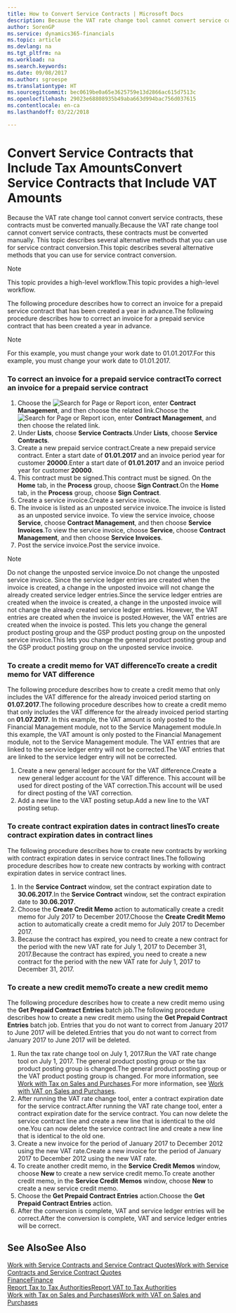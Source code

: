 ```yaml
---
title: How to Convert Service Contracts | Microsoft Docs
description: Because the VAT rate change tool cannot convert service contracts, these contracts must be converted manually. This topic describes several alternative methods that you can use for service contract conversion.
author: SorenGP
ms.service: dynamics365-financials
ms.topic: article
ms.devlang: na
ms.tgt_pltfrm: na
ms.workload: na
ms.search.keywords: 
ms.date: 09/08/2017
ms.author: sgroespe
ms.translationtype: HT
ms.sourcegitcommit: bec0619be0a65e3625759e13d2866ac615d7513c
ms.openlocfilehash: 29023e68808935b49aba663d994bac756d037615
ms.contentlocale: en-ca
ms.lasthandoff: 03/22/2018

---
```

# <a name="convert-service-contracts-that-include-vat-amounts"></a><span data-ttu-id="9ab67-104">Convert Service Contracts that Include Tax Amounts</span><span class="sxs-lookup"><span data-stu-id="9ab67-104">Convert Service Contracts that Include VAT Amounts</span></span>
<span data-ttu-id="9ab67-105">Because the VAT rate change tool cannot convert service contracts, these contracts must be converted manually.</span><span class="sxs-lookup"><span data-stu-id="9ab67-105">Because the VAT rate change tool cannot convert service contracts, these contracts must be converted manually.</span></span> <span data-ttu-id="9ab67-106">This topic describes several alternative methods that you can use for service contract conversion.</span><span class="sxs-lookup"><span data-stu-id="9ab67-106">This topic describes several alternative methods that you can use for service contract conversion.</span></span>  

> [!NOTE]  
>  <span data-ttu-id="9ab67-107">This topic provides a high-level workflow.</span><span class="sxs-lookup"><span data-stu-id="9ab67-107">This topic provides a high-level workflow.</span></span>  

 <span data-ttu-id="9ab67-108">The following procedure describes how to correct an invoice for a prepaid service contract that has been created a year in advance.</span><span class="sxs-lookup"><span data-stu-id="9ab67-108">The following procedure describes how to correct an invoice for a prepaid service contract that has been created a year in advance.</span></span>  

> [!NOTE]  
>  <span data-ttu-id="9ab67-109">For this example, you must change your work date to 01.01.2017.</span><span class="sxs-lookup"><span data-stu-id="9ab67-109">For this example, you must change your work date to 01.01.2017.</span></span>  

### <a name="to-correct-an-invoice-for-a-prepaid-service-contract"></a><span data-ttu-id="9ab67-110">To correct an invoice for a prepaid service contract</span><span class="sxs-lookup"><span data-stu-id="9ab67-110">To correct an invoice for a prepaid service contract</span></span>  
1. <span data-ttu-id="9ab67-111">Choose the ![Search for Page or Report](media/ui-search/search_small.png "Search for Page or Report icon") icon, enter **Contract Management**, and then choose the related link.</span><span class="sxs-lookup"><span data-stu-id="9ab67-111">Choose the ![Search for Page or Report](media/ui-search/search_small.png "Search for Page or Report icon") icon, enter **Contract Management**, and then choose the related link.</span></span>  
2. <span data-ttu-id="9ab67-112">Under **Lists**, choose **Service Contracts**.</span><span class="sxs-lookup"><span data-stu-id="9ab67-112">Under **Lists**, choose **Service Contracts**.</span></span>  
3. <span data-ttu-id="9ab67-113">Create a new prepaid service contract.</span><span class="sxs-lookup"><span data-stu-id="9ab67-113">Create a new prepaid service contract.</span></span> <span data-ttu-id="9ab67-114">Enter a start date of **01.01.2017** and an invoice period year for customer **20000**.</span><span class="sxs-lookup"><span data-stu-id="9ab67-114">Enter a start date of **01.01.2017** and an invoice period year for customer **20000**.</span></span>  
4. <span data-ttu-id="9ab67-115">This contract must be signed.</span><span class="sxs-lookup"><span data-stu-id="9ab67-115">This contract must be signed.</span></span> <span data-ttu-id="9ab67-116">On the **Home** tab, in the **Process** group, choose **Sign Contract**.</span><span class="sxs-lookup"><span data-stu-id="9ab67-116">On the **Home** tab, in the **Process** group, choose **Sign Contract**.</span></span>  
5. <span data-ttu-id="9ab67-117">Create a service invoice.</span><span class="sxs-lookup"><span data-stu-id="9ab67-117">Create a service invoice.</span></span>
6. <span data-ttu-id="9ab67-118">The invoice is listed as an unposted service invoice.</span><span class="sxs-lookup"><span data-stu-id="9ab67-118">The invoice is listed as an unposted service invoice.</span></span> <span data-ttu-id="9ab67-119">To view the service invoice, choose **Service**, choose **Contract Management**, and then choose **Service Invoices**.</span><span class="sxs-lookup"><span data-stu-id="9ab67-119">To view the service invoice, choose **Service**, choose **Contract Management**, and then choose **Service Invoices**.</span></span>  
7. <span data-ttu-id="9ab67-120">Post the service invoice.</span><span class="sxs-lookup"><span data-stu-id="9ab67-120">Post the service invoice.</span></span>  

> [!NOTE]  
>  <span data-ttu-id="9ab67-121">Do not change the unposted service invoice.</span><span class="sxs-lookup"><span data-stu-id="9ab67-121">Do not change the unposted service invoice.</span></span> <span data-ttu-id="9ab67-122">Since the service ledger entries are created when the invoice is created, a change in the unposted invoice will not change the already created service ledger entries.</span><span class="sxs-lookup"><span data-stu-id="9ab67-122">Since the service ledger entries are created when the invoice is created, a change in the unposted invoice will not change the already created service ledger entries.</span></span> <span data-ttu-id="9ab67-123">However, the VAT entries are created when the invoice is posted.</span><span class="sxs-lookup"><span data-stu-id="9ab67-123">However, the VAT entries are created when the invoice is posted.</span></span> <span data-ttu-id="9ab67-124">This lets you change the general product posting group and the GSP product posting group on the unposted service invoice.</span><span class="sxs-lookup"><span data-stu-id="9ab67-124">This lets you change the general product posting group and the GSP product posting group on the unposted service invoice.</span></span>  

### <a name="to-create-a-credit-memo-for-vat-difference"></a><span data-ttu-id="9ab67-125">To create a credit memo for VAT difference</span><span class="sxs-lookup"><span data-stu-id="9ab67-125">To create a credit memo for VAT difference</span></span>  
<span data-ttu-id="9ab67-126">The following procedure describes how to create a credit memo that only includes the VAT difference for the already invoiced period starting on **01.07.2017**.</span><span class="sxs-lookup"><span data-stu-id="9ab67-126">The following procedure describes how to create a credit memo that only includes the VAT difference for the already invoiced period starting on **01.07.2017**.</span></span> <span data-ttu-id="9ab67-127">In this example, the VAT amount is only posted to the Financial Management module, not to the Service Management module.</span><span class="sxs-lookup"><span data-stu-id="9ab67-127">In this example, the VAT amount is only posted to the Financial Management module, not to the Service Management module.</span></span> <span data-ttu-id="9ab67-128">The VAT entries that are linked to the service ledger entry will not be corrected.</span><span class="sxs-lookup"><span data-stu-id="9ab67-128">The VAT entries that are linked to the service ledger entry will not be corrected.</span></span>  

1. <span data-ttu-id="9ab67-129">Create a new general ledger account for the VAT difference.</span><span class="sxs-lookup"><span data-stu-id="9ab67-129">Create a new general ledger account for the VAT difference.</span></span> <span data-ttu-id="9ab67-130">This account will be used for direct posting of the VAT correction.</span><span class="sxs-lookup"><span data-stu-id="9ab67-130">This account will be used for direct posting of the VAT correction.</span></span>  
2. <span data-ttu-id="9ab67-131">Add a new line to the VAT posting setup.</span><span class="sxs-lookup"><span data-stu-id="9ab67-131">Add a new line to the VAT posting setup.</span></span>  

### <a name="to-create-contract-expiration-dates-in-contract-lines"></a><span data-ttu-id="9ab67-132">To create contract expiration dates in contract lines</span><span class="sxs-lookup"><span data-stu-id="9ab67-132">To create contract expiration dates in contract lines</span></span>  
<span data-ttu-id="9ab67-133">The following procedure describes how to create new contracts by working with contract expiration dates in service contract lines.</span><span class="sxs-lookup"><span data-stu-id="9ab67-133">The following procedure describes how to create new contracts by working with contract expiration dates in service contract lines.</span></span>  

1. <span data-ttu-id="9ab67-134">In the **Service Contract** window, set the contract expiration date to **30.06.2017**.</span><span class="sxs-lookup"><span data-stu-id="9ab67-134">In the **Service Contract** window, set the contract expiration date to **30.06.2017**.</span></span>  
2. <span data-ttu-id="9ab67-135">Choose the **Create Credit Memo** action to automatically create a credit memo for July 2017 to December 2017.</span><span class="sxs-lookup"><span data-stu-id="9ab67-135">Choose the **Create Credit Memo** action to automatically create a credit memo for July 2017 to December 2017.</span></span>  
3. <span data-ttu-id="9ab67-136">Because the contract has expired, you need to create a new contract for the period with the new VAT rate for July 1, 2017 to December 31, 2017.</span><span class="sxs-lookup"><span data-stu-id="9ab67-136">Because the contract has expired, you need to create a new contract for the period with the new VAT rate for July 1, 2017 to December 31, 2017.</span></span>  

### <a name="to-create-a-new-credit-memo"></a><span data-ttu-id="9ab67-137">To create a new credit memo</span><span class="sxs-lookup"><span data-stu-id="9ab67-137">To create a new credit memo</span></span>  
<span data-ttu-id="9ab67-138">The following procedure describes how to create a new credit memo using the **Get Prepaid Contract Entries** batch job.</span><span class="sxs-lookup"><span data-stu-id="9ab67-138">The following procedure describes how to create a new credit memo using the **Get Prepaid Contract Entries** batch job.</span></span> <span data-ttu-id="9ab67-139">Entries that you do not want to correct from January 2017 to June 2017 will be deleted.</span><span class="sxs-lookup"><span data-stu-id="9ab67-139">Entries that you do not want to correct from January 2017 to June 2017 will be deleted.</span></span>  

1. <span data-ttu-id="9ab67-140">Run the tax rate change tool on July 1, 2017.</span><span class="sxs-lookup"><span data-stu-id="9ab67-140">Run the VAT rate change tool on July 1, 2017.</span></span> <span data-ttu-id="9ab67-141">The general product posting group or the tax product posting group is changed.</span><span class="sxs-lookup"><span data-stu-id="9ab67-141">The general product posting group or the VAT product posting group is changed.</span></span> <span data-ttu-id="9ab67-142">For more information, see [Work with Tax on Sales and Purchases](finance-work-with-vat.md).</span><span class="sxs-lookup"><span data-stu-id="9ab67-142">For more information, see [Work with VAT on Sales and Purchases](finance-work-with-vat.md).</span></span>  
2. <span data-ttu-id="9ab67-143">After running the VAT rate change tool, enter a contract expiration date for the service contract.</span><span class="sxs-lookup"><span data-stu-id="9ab67-143">After running the VAT rate change tool, enter a contract expiration date for the service contract.</span></span> <span data-ttu-id="9ab67-144">You can now delete the service contract line and create a new line that is identical to the old one.</span><span class="sxs-lookup"><span data-stu-id="9ab67-144">You can now delete the service contract line and create a new line that is identical to the old one.</span></span>  
3. <span data-ttu-id="9ab67-145">Create a new invoice for the period of January 2017 to December 2012 using the new VAT rate.</span><span class="sxs-lookup"><span data-stu-id="9ab67-145">Create a new invoice for the period of January 2017 to December 2012 using the new VAT rate.</span></span>  
4. <span data-ttu-id="9ab67-146">To create another credit memo, in the **Service Credit Memos** window, choose **New** to create a new service credit memo.</span><span class="sxs-lookup"><span data-stu-id="9ab67-146">To create another credit memo, in the **Service Credit Memos** window, choose **New** to create a new service credit memo.</span></span>  
5. <span data-ttu-id="9ab67-147">Choose the **Get Prepaid Contract Entries** action.</span><span class="sxs-lookup"><span data-stu-id="9ab67-147">Choose the **Get Prepaid Contract Entries** action.</span></span>  
6. <span data-ttu-id="9ab67-148">After the conversion is complete, VAT and service ledger entries will be correct.</span><span class="sxs-lookup"><span data-stu-id="9ab67-148">After the conversion is complete, VAT and service ledger entries will be correct.</span></span>  

## <a name="see-also"></a><span data-ttu-id="9ab67-149">See Also</span><span class="sxs-lookup"><span data-stu-id="9ab67-149">See Also</span></span>  
[<span data-ttu-id="9ab67-150">Work with Service Contracts and Service Contract Quotes</span><span class="sxs-lookup"><span data-stu-id="9ab67-150">Work with Service Contracts and Service Contract Quotes</span></span>](service-how-to-create-service-contracts-and-service-contract-quotes.md)  
[<span data-ttu-id="9ab67-151">Finance</span><span class="sxs-lookup"><span data-stu-id="9ab67-151">Finance</span></span>](finance.md)  
[<span data-ttu-id="9ab67-152">Report Tax to Tax Authorities</span><span class="sxs-lookup"><span data-stu-id="9ab67-152">Report VAT to Tax Authorities</span></span>](finance-how-report-vat.md)  
[<span data-ttu-id="9ab67-153">Work with Tax on Sales and Purchases</span><span class="sxs-lookup"><span data-stu-id="9ab67-153">Work with VAT on Sales and Purchases</span></span>](finance-work-with-vat.md)  


